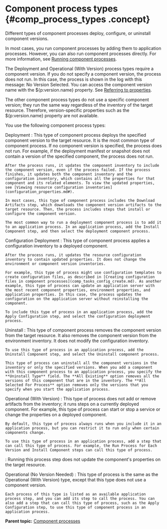 # Component process types {#comp_process_types .concept}

Different types of component processes deploy, configure, or uninstall component versions.

In most cases, you run component processes by adding them to application processes. However, you can also run component processes directly. For more information, see [Running component processes](comp_process_run.md).

The Deployment and Operational \(With Version\) process types require a component version. If you do not specify a component version, the process does not run. In this case, the process is shown in the log with this message: No Version Selected. You can access the component version name with the $\{p:version.name\} property. See [Referring to properties](ud_properties_using.md#).

The other component process types do not use a specific component version; they run the same way regardless of the inventory of the target resource. Therefore, version-specific properties such as the $\{p:version.name\} property are not available.

You use the following component process types:

 Deployment
 :   This type of component process deploys the specified component version to the target resource. It is the most common type of component process. If no component version is specified, the process does not run. For example, if the deployment manifest or snapshot does not contain a version of the specified component, the process does not run.

    After the process runs, it updates the component inventory to include the component version, even if the process failed. If the process finishes, it updates both the component inventory and the configuration inventory, which contains all the properties for that component and its related elements. To view the updated properties, see [Viewing resource configuration inventories](configuration_properties.md#).

    In most cases, this type of component process includes the Download Artifacts step, which downloads the component version artifacts to the target resource. Then, the process includes steps that install or configure the component version.

    The most common way to run a deployment component process is to add it to an application process. In an application process, add the Install Component step, and then select the deployment component process.

  Configuration Deployment
 :   This type of component process applies a configuration inventory to a deployed component.

    After the process runs, it updates the resource configuration inventory to contain updated properties. It does not change the environment or component version inventories.

    For example, this type of process might use configuration templates to create configuration files, as described in [Creating configuration files in component processes](comp_tasks_config_create.md). As another example, this type of process can update an application server with the most recent component properties, environment properties, and application properties. In this case, the process updates the configuration on the application server without reinstalling the component.

    To include this type of process in an application process, add the Apply Configuration step, and select the configuration deployment process.

  Uninstall
 :   This type of component process removes the component version from the target resource. It also removes the component version from the environment inventory. It does not modify the configuration inventory.

    To use this type of process in an application process, add the Uninstall Component step, and select the Uninstall component process.

    This type of process can uninstall all the component versions in the inventory or only the specified versions. When you add a component with this component process to an application process, you specify the **Uninstall Type** field. The **All Existing** option removes all the versions of this component that are in the inventory. The **All Selected For Process** option removes only the versions that you specify when you start the application process.

  Operational \(With Version\)
 :   This type of process does not add or remove artifacts from the inventory; it runs steps on a currently deployed component. For example, this type of process can start or stop a service or change the properties on a deployed component.

    By default, this type of process always runs when you include it in an application process, but you can restrict it to run only when certain components change.

    To use this type of process in an application process, add a step that can call this type of process. For example, the Run Process for Each Version and Install Component steps can call this type of process.

 :   Running this process step does not update the component's properties on the target resource.

  Operational \(No Version Needed\)
 :   This type of process is the same as the Operational \(With Version\) type, except that this type does not use a component version.

    Each process of this type is listed as an available application process step, and you can add its step to call the process. You can also add a step that can call this type of process, such as the Apply Configuration step, to use this type of component process in an application process.

 **Parent topic:** [Component processes](../topics/intro_component_processes.md)


